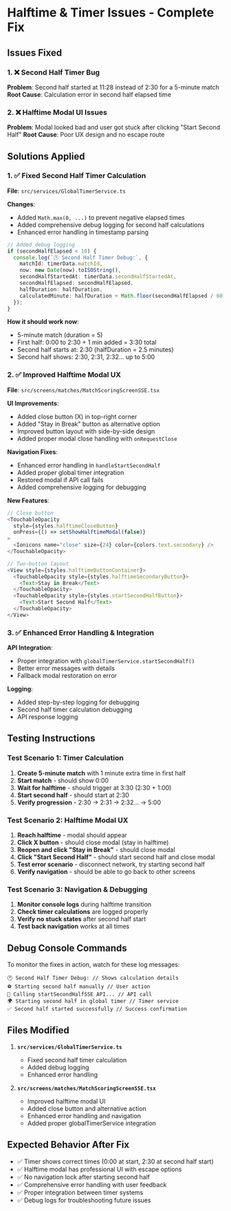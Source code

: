 # Halftime & Timer Issues - Complete Fix

## Issues Fixed

### 1. ❌ **Second Half Timer Bug** 
**Problem**: Second half started at 11:28 instead of 2:30 for a 5-minute match
**Root Cause**: Calculation error in second half elapsed time

### 2. ❌ **Halftime Modal UI Issues**
**Problem**: Modal looked bad and user got stuck after clicking "Start Second Half"
**Root Cause**: Poor UX design and no escape route

## Solutions Applied

### 1. ✅ **Fixed Second Half Timer Calculation**

**File**: `src/services/GlobalTimerService.ts`

**Changes**:
- Added `Math.max(0, ...)` to prevent negative elapsed times
- Added comprehensive debug logging for second half calculations
- Enhanced error handling in timestamp parsing

```typescript
// Added debug logging
if (secondHalfElapsed < 10) {
  console.log(`🕐 Second Half Timer Debug:`, {
    matchId: timerData.matchId,
    now: new Date(now).toISOString(),
    secondHalfStartedAt: timerData.secondHalfStartedAt,
    secondHalfElapsed: secondHalfElapsed,
    halfDuration: halfDuration,
    calculatedMinute: halfDuration + Math.floor(secondHalfElapsed / 60)
  });
}
```

**How it should work now**:
- 5-minute match (duration = 5)
- First half: 0:00 to 2:30 + 1 min added = 3:30 total
- Second half starts at: 2:30 (halfDuration = 2.5 minutes)
- Second half shows: 2:30, 2:31, 2:32... up to 5:00

### 2. ✅ **Improved Halftime Modal UX**

**File**: `src/screens/matches/MatchScoringScreenSSE.tsx`

**UI Improvements**:
- Added close button (X) in top-right corner
- Added "Stay in Break" button as alternative option
- Improved button layout with side-by-side design
- Added proper modal close handling with `onRequestClose`

**Navigation Fixes**:
- Enhanced error handling in `handleStartSecondHalf`
- Added proper global timer integration
- Restored modal if API call fails
- Added comprehensive logging for debugging

**New Features**:
```typescript
// Close button
<TouchableOpacity 
  style={styles.halftimeCloseButton}
  onPress={() => setShowHalftimeModal(false)}
>
  <Ionicons name="close" size={24} color={colors.text.secondary} />
</TouchableOpacity>

// Two-button layout
<View style={styles.halftimeButtonContainer}>
  <TouchableOpacity style={styles.halftimeSecondaryButton}>
    <Text>Stay in Break</Text>
  </TouchableOpacity>
  <TouchableOpacity style={styles.startSecondHalfButton}>
    <Text>Start Second Half</Text>
  </TouchableOpacity>
</View>
```

### 3. ✅ **Enhanced Error Handling & Integration**

**API Integration**:
- Proper integration with `globalTimerService.startSecondHalf()`
- Better error messages with details
- Fallback modal restoration on error

**Logging**:
- Added step-by-step logging for debugging
- Second half timer calculation debugging
- API response logging

## Testing Instructions

### Test Scenario 1: Timer Calculation
1. **Create 5-minute match** with 1 minute extra time in first half
2. **Start match** - should show 0:00
3. **Wait for halftime** - should trigger at 3:30 (2:30 + 1:00)
4. **Start second half** - should start at 2:30
5. **Verify progression** - 2:30 → 2:31 → 2:32... → 5:00

### Test Scenario 2: Halftime Modal UX
1. **Reach halftime** - modal should appear
2. **Click X button** - should close modal (stay in halftime)
3. **Reopen and click "Stay in Break"** - should close modal
4. **Click "Start Second Half"** - should start second half and close modal
5. **Test error scenario** - disconnect network, try starting second half
6. **Verify navigation** - should be able to go back to other screens

### Test Scenario 3: Navigation & Debugging
1. **Monitor console logs** during halftime transition
2. **Check timer calculations** are logged properly
3. **Verify no stuck states** after second half start
4. **Test back navigation** works at all times

## Debug Console Commands

To monitor the fixes in action, watch for these log messages:

```
🕐 Second Half Timer Debug: // Shows calculation details
⚽ Starting second half manually // User action
📡 Calling startSecondHalfSSE API... // API call
🌍 Starting second half in global timer // Timer service
✅ Second half started successfully // Success confirmation
```

## Files Modified

1. **`src/services/GlobalTimerService.ts`**
   - Fixed second half timer calculation
   - Added debug logging
   - Enhanced error handling

2. **`src/screens/matches/MatchScoringScreenSSE.tsx`**
   - Improved halftime modal UI
   - Added close button and alternative action
   - Enhanced error handling and navigation
   - Added proper globalTimerService integration

## Expected Behavior After Fix

- ✅ Timer shows correct times (0:00 at start, 2:30 at second half start)
- ✅ Halftime modal has professional UI with escape options
- ✅ No navigation lock after starting second half
- ✅ Comprehensive error handling with user feedback
- ✅ Proper integration between timer systems
- ✅ Debug logs for troubleshooting future issues